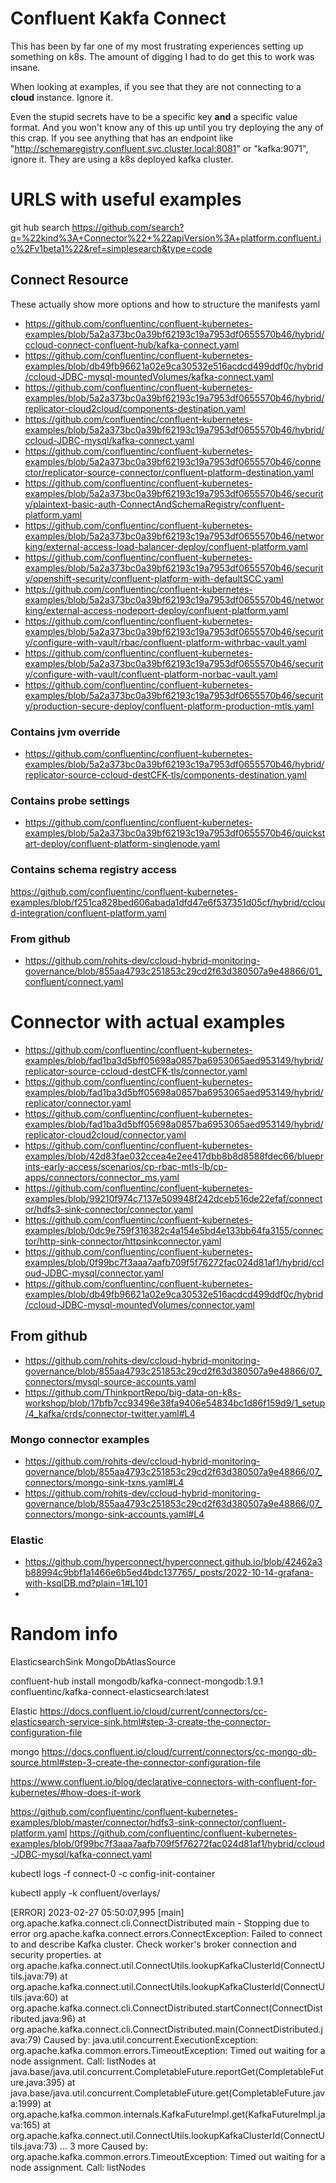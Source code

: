 # Confluent Kakfa Connect
This has been by far one of my most frustrating experiences setting up something on k8s.
The amount of digging I had to do get this to work was insane.

When looking at examples, if you see that they are not connecting to a **cloud** instance.
Ignore it.

Even the stupid secrets have to be a specific key **and** a specific value format.
And you won't know any of this up until you try deploying the any of this crap.
If you see anything that has an endpoint like "http://schemaregistry.confluent.svc.cluster.local:8081" or
"kafka:9071", ignore it. They are using a k8s deployed kafka cluster.


# URLS with useful examples
git hub search https://github.com/search?q=%22kind%3A+Connector%22+%22apiVersion%3A+platform.confluent.io%2Fv1beta1%22&ref=simplesearch&type=code

## Connect Resource
These actually show more options and how to structure the manifests yaml
- https://github.com/confluentinc/confluent-kubernetes-examples/blob/5a2a373bc0a39bf62193c19a7953df0655570b46/hybrid/ccloud-connect-confluent-hub/kafka-connect.yaml
- https://github.com/confluentinc/confluent-kubernetes-examples/blob/db49fb96621a02e9ca30532e516acdcd499ddf0c/hybrid/ccloud-JDBC-mysql-mountedVolumes/kafka-connect.yaml
- https://github.com/confluentinc/confluent-kubernetes-examples/blob/5a2a373bc0a39bf62193c19a7953df0655570b46/hybrid/replicator-cloud2cloud/components-destination.yaml
- https://github.com/confluentinc/confluent-kubernetes-examples/blob/5a2a373bc0a39bf62193c19a7953df0655570b46/hybrid/ccloud-JDBC-mysql/kafka-connect.yaml
- https://github.com/confluentinc/confluent-kubernetes-examples/blob/5a2a373bc0a39bf62193c19a7953df0655570b46/connector/replicator-source-connector/confluent-platform-destination.yaml
- https://github.com/confluentinc/confluent-kubernetes-examples/blob/5a2a373bc0a39bf62193c19a7953df0655570b46/security/plaintext-basic-auth-ConnectAndSchemaRegistry/confluent-platform.yaml
- https://github.com/confluentinc/confluent-kubernetes-examples/blob/5a2a373bc0a39bf62193c19a7953df0655570b46/networking/external-access-load-balancer-deploy/confluent-platform.yaml
- https://github.com/confluentinc/confluent-kubernetes-examples/blob/5a2a373bc0a39bf62193c19a7953df0655570b46/security/openshift-security/confluent-platform-with-defaultSCC.yaml
- https://github.com/confluentinc/confluent-kubernetes-examples/blob/5a2a373bc0a39bf62193c19a7953df0655570b46/networking/external-access-nodeport-deploy/confluent-platform.yaml
- https://github.com/confluentinc/confluent-kubernetes-examples/blob/5a2a373bc0a39bf62193c19a7953df0655570b46/security/configure-with-vault/rbac/confluent-platform-withrbac-vault.yaml
- https://github.com/confluentinc/confluent-kubernetes-examples/blob/5a2a373bc0a39bf62193c19a7953df0655570b46/security/configure-with-vault/confluent-platform-norbac-vault.yaml
- https://github.com/confluentinc/confluent-kubernetes-examples/blob/5a2a373bc0a39bf62193c19a7953df0655570b46/security/production-secure-deploy/confluent-platform-production-mtls.yaml
### Contains jvm override
- https://github.com/confluentinc/confluent-kubernetes-examples/blob/5a2a373bc0a39bf62193c19a7953df0655570b46/hybrid/replicator-source-ccloud-destCFK-tls/components-destination.yaml

### Contains probe settings
- https://github.com/confluentinc/confluent-kubernetes-examples/blob/5a2a373bc0a39bf62193c19a7953df0655570b46/quickstart-deploy/confluent-platform-singlenode.yaml

### Contains schema registry access
https://github.com/confluentinc/confluent-kubernetes-examples/blob/f251ca828bed606abada1dfd47e6f537351d05cf/hybrid/ccloud-integration/confluent-platform.yaml

### From github
- https://github.com/rohits-dev/ccloud-hybrid-monitoring-governance/blob/855aa4793c251853c29cd2f63d380507a9e48866/01_confluent/connect.yaml


# Connector with actual examples
- https://github.com/confluentinc/confluent-kubernetes-examples/blob/fad1ba3d5bff05698a0857ba6953065aed953149/hybrid/replicator-source-ccloud-destCFK-tls/connector.yaml
- https://github.com/confluentinc/confluent-kubernetes-examples/blob/fad1ba3d5bff05698a0857ba6953065aed953149/hybrid/replicator/connector.yaml
- https://github.com/confluentinc/confluent-kubernetes-examples/blob/fad1ba3d5bff05698a0857ba6953065aed953149/hybrid/replicator-cloud2cloud/connector.yaml
- https://github.com/confluentinc/confluent-kubernetes-examples/blob/42d83fae032ccea4e2ee417dbb8b8d8588fdec66/blueprints-early-access/scenarios/cp-rbac-mtls-lb/cp-apps/connectors/connector_ms.yaml
- https://github.com/confluentinc/confluent-kubernetes-examples/blob/99210f974c7137e509948f242dceb516de22efaf/connector/hdfs3-sink-connector/connector.yaml
- https://github.com/confluentinc/confluent-kubernetes-examples/blob/0dc9e759f316382c4a154e5bd4e133bb64fa3155/connector/http-sink-connector/httpsinkconnector.yaml
- https://github.com/confluentinc/confluent-kubernetes-examples/blob/0f99bc7f3aaa7aafb709f5f76272fac024d81af1/hybrid/ccloud-JDBC-mysql/connector.yaml
- https://github.com/confluentinc/confluent-kubernetes-examples/blob/db49fb96621a02e9ca30532e516acdcd499ddf0c/hybrid/ccloud-JDBC-mysql-mountedVolumes/connector.yaml

## From github
- https://github.com/rohits-dev/ccloud-hybrid-monitoring-governance/blob/855aa4793c251853c29cd2f63d380507a9e48866/07_connectors/mysql-source-accounts.yaml
- https://github.com/ThinkportRepo/big-data-on-k8s-workshop/blob/17bfb7cc93496e38fa9406e54834bc1d86f159d9/1_setup/4_kafka/crds/connector-twitter.yaml#L4

### Mongo connector examples
- https://github.com/rohits-dev/ccloud-hybrid-monitoring-governance/blob/855aa4793c251853c29cd2f63d380507a9e48866/07_connectors/mongo-sink-txns.yaml#L4
- https://github.com/rohits-dev/ccloud-hybrid-monitoring-governance/blob/855aa4793c251853c29cd2f63d380507a9e48866/07_connectors/mongo-sink-accounts.yaml#L4

### Elastic
- https://github.com/hyperconnect/hyperconnect.github.io/blob/42462a3b88994c9bbf1a1466e6b5ed4bdc137765/_posts/2022-10-14-grafana-with-ksqlDB.md?plain=1#L101
-


# Random info
ElasticsearchSink
MongoDbAtlasSource

confluent-hub install mongodb/kafka-connect-mongodb:1.9.1
confluentinc/kafka-connect-elasticsearch:latest

Elastic
https://docs.confluent.io/cloud/current/connectors/cc-elasticsearch-service-sink.html#step-3-create-the-connector-configuration-file

mongo
https://docs.confluent.io/cloud/current/connectors/cc-mongo-db-source.html#step-3-create-the-connector-configuration-file

https://www.confluent.io/blog/declarative-connectors-with-confluent-for-kubernetes/#how-does-it-work

https://github.com/confluentinc/confluent-kubernetes-examples/blob/master/connector/hdfs3-sink-connector/confluent-platform.yaml
https://github.com/confluentinc/confluent-kubernetes-examples/blob/0f99bc7f3aaa7aafb709f5f76272fac024d81af1/hybrid/ccloud-JDBC-mysql/kafka-connect.yaml


kubectl logs -f connect-0 -c config-init-container

kubectl apply -k confluent/overlays/

[ERROR] 2023-02-27 05:50:07,995 [main] org.apache.kafka.connect.cli.ConnectDistributed main - Stopping due to error
org.apache.kafka.connect.errors.ConnectException: Failed to connect to and describe Kafka cluster. Check worker's broker connection and security properties.
        at org.apache.kafka.connect.util.ConnectUtils.lookupKafkaClusterId(ConnectUtils.java:79)
        at org.apache.kafka.connect.util.ConnectUtils.lookupKafkaClusterId(ConnectUtils.java:60)
        at org.apache.kafka.connect.cli.ConnectDistributed.startConnect(ConnectDistributed.java:96)
        at org.apache.kafka.connect.cli.ConnectDistributed.main(ConnectDistributed.java:79)
Caused by: java.util.concurrent.ExecutionException: org.apache.kafka.common.errors.TimeoutException: Timed out waiting for a node assignment. Call: listNodes
        at java.base/java.util.concurrent.CompletableFuture.reportGet(CompletableFuture.java:395)
        at java.base/java.util.concurrent.CompletableFuture.get(CompletableFuture.java:1999)
        at org.apache.kafka.common.internals.KafkaFutureImpl.get(KafkaFutureImpl.java:165)
        at org.apache.kafka.connect.util.ConnectUtils.lookupKafkaClusterId(ConnectUtils.java:73)
        ... 3 more
Caused by: org.apache.kafka.common.errors.TimeoutException: Timed out waiting for a node assignment. Call: listNodes